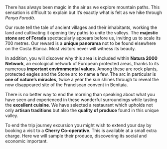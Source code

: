 There has always been magic in the air as we explore mountain paths. This
sensation is difficult to explain but it’s exactly what is felt as we hike
through _Penya Foradà_.

Our route tell the tale of ancient villages and their inhabitants, working the
land and cultivating it opening tiny paths to unite the valleys. The **majestic
stone arc of Forada** spectacularly appears before us, inviting us to scale its
700 metres. Our reward is a **unique panorama** not to be found elsewhere on the
Costa Blanca. Most visitors never will witness its beauty.

In addition, you will discover why this area is included within **Natura 2000
Network**, an ecological network of European protected areas, thanks to its
numerous **important environmental values**. Among these are rock plants,
protected eagles and the Stone arc to name a few. The arc in particular is **one
of nature’s miracles**, twice a year the sun shines through to reveal the now
disappeared site of the Franciscan convent in Benitaia.

There is no better way to end the morning than speaking about what you have seen
and experienced in these wonderful surroundings while tasting the **excellent
cuisine**. We have selected a restaurant which upholds not only **artisan
traditions** but also the **quality of produce** found in this unique valley.

To end the trip journey excursion you might wish to extend your day by booking a
visit to a **Cherry Co-operative**. This is available at a small extra charge.
Here we will sample their produce, discovering its social and economic
important.

